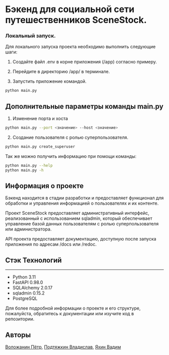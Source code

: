 # Бэкенд для социальной сети путешественников SceneStock.

### Локальный запуск.
Для локального запуска проекта необходимо выполнить следующие шаги:

1. Создайте файл .env в корне приложения (/app) согласно примеру.

2. Перейдите в директорию /app/ в терминале.

3. Запустить приложение командой.

```bash
python main.py
```
## Дополнительные параметры команды main.py

1. Изменение порта и хоста

```bash
python main.py --port <значение> --host <значение> 
```

2. Создание пользователя с ролью суперпользователя.

```bash
python main.py create_superuser 
```

Так же можно получить информацию при помощи команды:

```bash
python main.py --help 
python main.py -h 
```

## Информация о проекте

Бэкенд находится в стадии разработки и предоставляет функционал для обработки и управления информацией о пользователях и их контенте.

Проект SceneStock предоставляет административный интерфейс, реализованный с использованием sqladmin, который обеспечивает управление базой данных пользователям с ролью суперпользователя или администратора.

API проекта предоставляет документацию, доступную после запуска приложения по адресам /docs или /redoc.

## Стэк Технологий
---
- Python 3.11
- FastAPI 0.98.0
- SQLAlchemy 2.0.17
- sqladmin 0.15.2
- PostgreSQL

Для более подробной информации о проекте и его структуре, пожалуйста, обратитесь к документации или изучите код в репозитории.

## Авторы
[Воложанин Пётр](https://github.com/V1cimus), [Подтяжкин Владислав](https://github.com/vlad3069), [Яхин Вадим](https://github.com/VadimYakhin)
